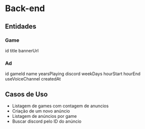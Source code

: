 # Back-end

## Entidades

### Game

id
title
bannerUrl

### Ad

id
gameId
name
yearsPlaying
discord
weekDays
hourStart
hourEnd
useVoiceChannel
createdAt

## Casos de Uso

- Listagem de games com contagem de anuncios
- Criação de um novo anúncio
- Listagem de anúncios por game
- Buscar discord pelo ID do anúncio